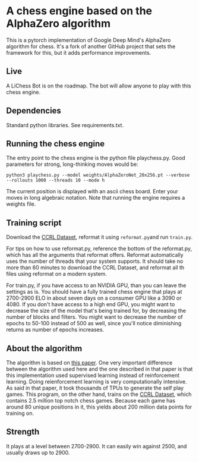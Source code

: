 
# A chess engine based on the AlphaZero algorithm

This is a pytorch implementation of Google Deep Mind's AlphaZero algorithm for chess. It's a fork of another GitHub project that sets the framework for this, but it adds performance improvements.

## Live

A LiChess Bot is on the roadmap. The bot will allow anyone to play with this chess engine.

## Dependencies

Standard python libraries. See requirements.txt.

## Running the chess engine

The entry point to the chess engine is the python file playchess.py. Good parameters for strong, long-thinking moves would be:
```
python3 playchess.py --model weights/AlphaZeroNet_20x256.pt --verbose --rollouts 1000 --threads 10 --mode h
```
The current position is displayed with an ascii chess board. Enter your moves in long algebraic notation. Note that running the engine requires a weights file.  

## Training script

Download the [CCRL Dataset](https://lczero.org/blog/2018/09/a-standard-dataset/), reformat it using `reformat.py`and run `train.py`.

For tips on how to use reformat.py, reference the bottom of the reformat.py, which has all the arguments that reformat offers. Reformat automatically uses the number of threads that your system supports. It should take no more than 60 minutes to download the CCRL Dataset, and reformat all th files using reformat on a modern system.

For train.py, if you have access to an NVIDIA GPU, than you can leave the settings as is. You should have a fully trained chess engine that plays at 2700-2900 ELO in about seven days on a consumer GPU like a 3090 or 4080. If you don't have access to a high end GPU, you might want to decrease the size of the model that's being trained for, by decreasing the number of blocks and filters. You might want to decrease the number of epochs to 50-100 instead of 500 as well, since you'll notice diminishing returns as number of epochs increases.

## About the algorithm

The algorithm is based on [this paper](https://arxiv.org/pdf/1712.01815.pdf). One very important difference between the algorithm used here and the one described in that paper is that this implementation used supervised learning instead of reinforcement learning. Doing reienforcement learning is very computationally intensive. As said in that paper, it took thousands of TPUs to generate the self play games. This program, on the other hand, trains on the [CCRL Dataset](https://lczero.org/blog/2018/09/a-standard-dataset/), which contains 2.5 million top notch chess games. Because each game has around 80 unique positions in it, this yields about 200 million data points for training on. 

## Strength

It plays at a level between 2700-2900. It can easily win against 2500, and usually draws up to 2900.
